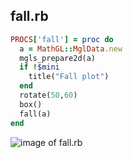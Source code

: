 
## fall.rb

```ruby
PROCS['fall'] = proc do
  a = MathGL::MglData.new
  mgls_prepare2d(a)
  if !$mini
    title("Fall plot")
  end
  rotate(50,60)
  box()
  fall(a)
end
```
![image of fall.rb](https://raw.github.com/masa16/ruby-mathgl-sample/master/samples/fall/fall.png)
